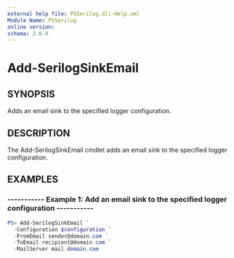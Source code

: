 ```yaml
---
external help file: PSSerilog.dll-Help.xml
Module Name: PSSerilog
online version:
schema: 2.0.0
---
```


# Add-SerilogSinkEmail

## SYNOPSIS

Adds an email sink to the specified logger configuration.

## DESCRIPTION

The Add-SerilogSinkEmail cmdlet adds an email sink to the specified logger configuration.

## EXAMPLES

### ----------- Example 1: Add an email sink to the specified logger configuration -----------

```powershell
PS> Add-SerilogSinkEmail `
  -Configuration $configuration `
  -FromEmail sender@domain.com `
  -ToEmail recipient@domain.com `
  -MailServer mail.domain.com
```
